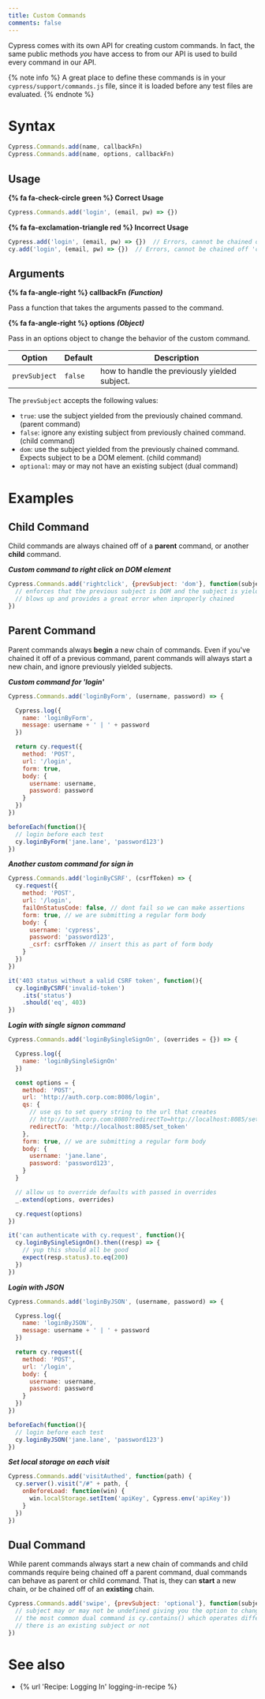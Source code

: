 ```yaml
---
title: Custom Commands
comments: false
---
```


Cypress comes with its own API for creating custom commands. In fact, the same public methods *you* have access to from our API is used to build every command in our API.

{% note info  %}
A great place to define these commands is in your `cypress/support/commands.js` file, since it is loaded before any test files are evaluated.
{% endnote %}

# Syntax

```javascript
Cypress.Commands.add(name, callbackFn)
Cypress.Commands.add(name, options, callbackFn)
```

## Usage

**{% fa fa-check-circle green %} Correct Usage**

```javascript
Cypress.Commands.add('login', (email, pw) => {})
```

**{% fa fa-exclamation-triangle red %} Incorrect Usage**

```javascript
Cypress.add('login', (email, pw) => {})  // Errors, cannot be chained off 'Cypress'
cy.add('login', (email, pw) => {})  // Errors, cannot be chained off 'cy'
```

## Arguments

**{% fa fa-angle-right %} callbackFn** ***(Function)***

Pass a function that takes the arguments passed to the command.

**{% fa fa-angle-right %} options** ***(Object)***

Pass in an options object to change the behavior of the custom command.

Option | Default | Description
--- | --- | ---
`prevSubject` | `false` | how to handle the previously yielded subject.

The `prevSubject` accepts the following values:

- `true`: use the subject yielded from the previously chained command. (parent command)
- `false`: ignore any existing subject from previously chained command. (child command)
- `dom`: use the subject yielded from the previously chained command. Expects subject to be a DOM element. (child command)
- `optional`: may or may not have an existing subject (dual command)

# Examples

## Child Command

Child commands are always chained off of a **parent** command, or another **child** command.

***Custom command to right click on DOM element***

```javascript
Cypress.Commands.add('rightclick', {prevSubject: 'dom'}, function(subject, arg1, arg2){
  // enforces that the previous subject is DOM and the subject is yielded here
  // blows up and provides a great error when improperly chained
})
```

## Parent Command

Parent commands always **begin** a new chain of commands. Even if you've chained it off of a previous command, parent commands will always start a new chain, and ignore previously yielded subjects.

***Custom command for 'login'***

```javascript
Cypress.Commands.add('loginByForm', (username, password) => {

  Cypress.log({
    name: 'loginByForm',
    message: username + ' | ' + password
  })

  return cy.request({
    method: 'POST',
    url: '/login',
    form: true,
    body: {
      username: username,
      password: password
    }
  })
})

beforeEach(function(){
  // login before each test
  cy.loginByForm('jane.lane', 'password123')
})
```

***Another custom command for sign in***

```javascript
Cypress.Commands.add('loginByCSRF', (csrfToken) => {
  cy.request({
    method: 'POST',
    url: '/login',
    failOnStatusCode: false, // dont fail so we can make assertions
    form: true, // we are submitting a regular form body
    body: {
      username: 'cypress',
      password: 'password123',
      _csrf: csrfToken // insert this as part of form body
    }
  })
})

it('403 status without a valid CSRF token', function(){
  cy.loginByCSRF('invalid-token')
    .its('status')
    .should('eq', 403)
})
```

***Login with single signon command***

```javascript
Cypress.Commands.add('loginBySingleSignOn', (overrides = {}) => {

  Cypress.log({
    name: 'loginBySingleSignOn'
  })

  const options = {
    method: 'POST',
    url: 'http://auth.corp.com:8086/login',
    qs: {
      // use qs to set query string to the url that creates
      // http://auth.corp.com:8080?redirectTo=http://localhost:8085/set_token
      redirectTo: 'http://localhost:8085/set_token'
    },
    form: true, // we are submitting a regular form body
    body: {
      username: 'jane.lane',
      password: 'password123',
    }
  }

  // allow us to override defaults with passed in overrides
  _.extend(options, overrides)

  cy.request(options)
})

it('can authenticate with cy.request', function(){
  cy.loginBySingleSignOn().then((resp) => {
    // yup this should all be good
    expect(resp.status).to.eq(200)
  })
})
```

***Login with JSON***

```javascript
Cypress.Commands.add('loginByJSON', (username, password) => {

  Cypress.log({
    name: 'loginByJSON',
    message: username + ' | ' + password
  })

  return cy.request({
    method: 'POST',
    url: '/login',
    body: {
      username: username,
      password: password
    }
  })
})

beforeEach(function(){
  // login before each test
  cy.loginByJSON('jane.lane', 'password123')
})
```

***Set local storage on each visit***

```javascript
Cypress.Commands.add('visitAuthed', function(path) {
  cy.server().visit("/#" + path, {
    onBeforeLoad: function(win) {
      win.localStorage.setItem('apiKey', Cypress.env('apiKey'))
    }
  })
})
```


## Dual Command

While parent commands always start a new chain of commands and child commands require being chained off a parent command, dual commands can behave as parent or child command. That is, they can **start** a new chain, or be chained off of an **existing** chain.

```javascript
Cypress.Commands.add('swipe', {prevSubject: 'optional'}, function(subject, arg1, arg2){
  // subject may or may not be undefined giving you the option to change the behavior
  // the most common dual command is cy.contains() which operates differently whether
  // there is an existing subject or not
})
```

# See also

- {% url 'Recipe: Logging In' logging-in-recipe %}
